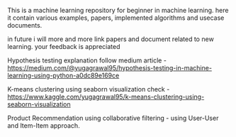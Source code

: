 This is a machine learning repository for beginner in machine learning. here it contain various examples, papers, implemented algorithms and usecase documents.

in future i will more and more link papers and document related to new learning. your feedback is appreciated

Hypothesis testing explanation follow medium article - https://medium.com/@yugagrawal95/hypothesis-testing-in-machine-learning-using-python-a0dc89e169ce

K-means clustering using seaborn visualization check - https://www.kaggle.com/yugagrawal95/k-means-clustering-using-seaborn-visualization

Product Recommendation using collaborative filtering - using User-User and Item-Item approach.
